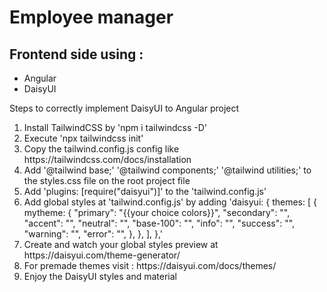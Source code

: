 <h1>Employee manager</h1>
<h2>Frontend side using : </h2>
<ul>
    <li>Angular</li>
    <li>DaisyUI</li>
</ul>

<p>Steps to correctly implement DaisyUI to Angular project</p>
<ol>
    <li>Install TailwindCSS by 'npm i tailwindcss -D'</li>
    <li>Execute 'npx tailwindcss init'</li>
    <li>Copy the tailwind.config.js config like <a>https://tailwindcss.com/docs/installation</a></li>
    <li>Add '@tailwind base;' '@tailwind components;' '@tailwind utilities;' to the styles.css file on the root project file</li>
    <li>Add 'plugins: [require("daisyui")]' to the 'tailwind.config.js'</li>
    <li>Add global styles at 'tailwind.config.js' by adding 'daisyui: {
    themes: [
      {
        mytheme: {
          "primary": "{{your choice colors}}",
          "secondary": "",
          "accent": "",
          "neutral": "",
          "base-100": "",
          "info": "",
          "success": "",
          "warning": "",
          "error": "",
        },
      },
    ],
  },'</li>
    <li>Create and watch your global styles preview at <a>https://daisyui.com/theme-generator/</a></li>
    <li>For premade themes visit : https://daisyui.com/docs/themes/</li>
    <li>Enjoy the DaisyUI styles and material</li>
</ol>
